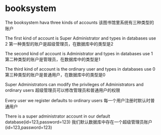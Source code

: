 # booksystem
The booksystem hava three kinds of accounts
该图书馆里系统有三种类型的账户

The first kind of account is Super Administrator and types in databases use 2
第一种类型的账户是超级管理员，在数据库中的类型是2

The second kind of account is Administrator and types in databases use 1
第二种类型的账户是管理员，在数据库中的类型是1

The third kind of account is the ordinary user and types in databases use 0
第三种类型的账户是普通用户，在数据库中的类型是0

Super Administrators can modify the privileges of Administrators and ordinary users
超级管理员可以修改管理员和普通用户的权限

Every user we register defaults to ordinary users
每一个用户注册时默认时普通用户

There is a super administrator account in our default database(id=123,password=123)
我们默认数据库中存在一个超级管理员账户(id=123,password=123)
